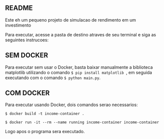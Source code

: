 ## README

Este eh um pequeno projeto de simulacao de rendimento em um investimento

Para executar, acesse a pasta de destino atraves de seu terminal e
siga as seguintes instrucoes:

## SEM DOCKER

Para executar sem usar o Docker, basta baixar manualmente a biblioteca 
matplotlib utilizando o comando ```$ pip install matplotlib ```, em seguida
executando com o comando ```$ python main.py```.

## COM DOCKER

Para executar usando Docker, dois comandos serao necessarios:

```
$ docker build -t income-container .

$ docker run -it --rm --name running income-container income-container
```

Logo apos o programa sera executado.
